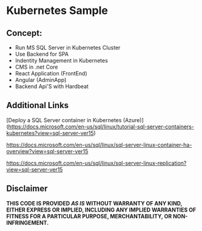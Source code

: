 # Kubernetes Sample



## Concept:
* Run MS SQL Server in Kubernetes Cluster
* Use Backend for SPA
* Indentity Management in Kubernetes
* CMS in .net Core 
* React Application (FrontEnd)
* Angular (AdminApp)
* Backend Api'S with Hardbeat

## Additional Links
[Deploy a SQL Server container in Kubernetes (Azure)] (https://docs.microsoft.com/en-us/sql/linux/tutorial-sql-server-containers-kubernetes?view=sql-server-ver15)

https://docs.microsoft.com/en-us/sql/linux/sql-server-linux-container-ha-overview?view=sql-server-ver15

https://docs.microsoft.com/en-us/sql/linux/sql-server-linux-replication?view=sql-server-ver15

## Disclaimer

**THIS CODE IS PROVIDED *AS IS* WITHOUT WARRANTY OF ANY KIND, EITHER EXPRESS OR IMPLIED, INCLUDING ANY IMPLIED WARRANTIES OF FITNESS FOR A PARTICULAR PURPOSE, MERCHANTABILITY, OR NON-INFRINGEMENT.**